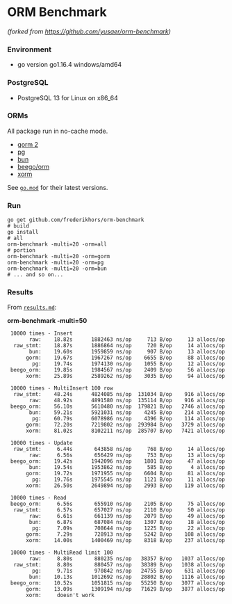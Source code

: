 # ORM Benchmark

_(forked from https://github.com/yusaer/orm-benchmark)_

### Environment

- go version go1.16.4 windows/amd64

### PostgreSQL

- PostgreSQL 13 for Linux on x86_64

### ORMs

All package run in no-cache mode.

- [gorm 2](https://github.com/go-gorm/gorm)
- [pg](https://github.com/go-pg/pg)
- [bun](https://github.com/uptrace/bun)
- [beego/orm](https://github.com/astaxie/beego/tree/master/orm)
- [xorm](https://github.com/xormplus/xorm)

See [`go.mod`](https://github.com/frederikhors/orm-benchmark/blob/master/go.mod) for their latest versions.

### Run

```shell
go get github.com/frederikhors/orm-benchmark
# build
go install
# all
orm-benchmark -multi=20 -orm=all
# portion
orm-benchmark -multi=20 -orm=gorm
orm-benchmark -multi=20 -orm=pg
orm-benchmark -multi=20 -orm=bun
# ... and so on...
```

### Results

From [`results.md`](https://github.com/frederikhors/orm-benchmark/tree/master/results.md):


**orm-benchmark -multi=50**

```
 10000 times - Insert
       raw:    18.82s      1882463 ns/op     713 B/op     13 allocs/op
  raw_stmt:    18.87s      1886864 ns/op     720 B/op     14 allocs/op
       bun:    19.60s      1959859 ns/op     907 B/op     13 allocs/op
      gorm:    19.67s      1967267 ns/op    6655 B/op     88 allocs/op
        pg:    19.74s      1974130 ns/op    1055 B/op     12 allocs/op
 beego_orm:    19.85s      1984567 ns/op    2409 B/op     56 allocs/op
      xorm:    25.89s      2589262 ns/op    3035 B/op     94 allocs/op

 10000 times - MultiInsert 100 row
  raw_stmt:    48.24s      4824085 ns/op  131034 B/op    916 allocs/op
       raw:    48.92s      4891580 ns/op  135114 B/op    916 allocs/op
 beego_orm:    56.10s      5610480 ns/op  179821 B/op   2746 allocs/op
       bun:    59.21s      5921031 ns/op    4245 B/op    214 allocs/op
        pg:    60.79s      6078986 ns/op    4396 B/op    114 allocs/op
      gorm:    72.20s      7219802 ns/op  293984 B/op   3729 allocs/op
      xorm:    81.02s      8102211 ns/op  285707 B/op   7421 allocs/op

 10000 times - Update
  raw_stmt:     6.44s       643858 ns/op     768 B/op     14 allocs/op
       raw:     6.56s       656429 ns/op     753 B/op     13 allocs/op
 beego_orm:    19.42s      1942096 ns/op    1801 B/op     47 allocs/op
       bun:    19.54s      1953862 ns/op     585 B/op      4 allocs/op
      gorm:    19.72s      1971955 ns/op    6604 B/op     81 allocs/op
        pg:    19.76s      1975545 ns/op    1121 B/op     11 allocs/op
      xorm:    26.50s      2649894 ns/op    2993 B/op    119 allocs/op

 10000 times - Read
 beego_orm:     6.56s       655910 ns/op    2105 B/op     75 allocs/op
  raw_stmt:     6.57s       657027 ns/op    2110 B/op     50 allocs/op
       raw:     6.61s       661139 ns/op    2079 B/op     49 allocs/op
       bun:     6.87s       687084 ns/op    1307 B/op     18 allocs/op
        pg:     7.09s       708644 ns/op    1225 B/op     22 allocs/op
      gorm:     7.29s       728913 ns/op    5242 B/op    108 allocs/op
      xorm:    14.00s      1400469 ns/op    8318 B/op    237 allocs/op

 10000 times - MultiRead limit 100
       raw:     8.80s       880235 ns/op   38357 B/op   1037 allocs/op
  raw_stmt:     8.80s       880457 ns/op   38389 B/op   1038 allocs/op
        pg:     9.71s       970842 ns/op   24755 B/op    631 allocs/op
       bun:    10.13s      1012692 ns/op   28802 B/op   1116 allocs/op
 beego_orm:    10.52s      1051815 ns/op   55250 B/op   3077 allocs/op
      gorm:    13.09s      1309194 ns/op   71629 B/op   3877 allocs/op
      xorm:     doesn't work
```
